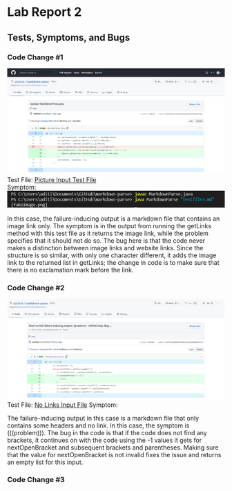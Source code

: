 # Lab Report 2
## Tests, Symptoms, and Bugs
### Code Change #1

![picture-fix](fix-pictures.png)
Test File: [Picture Input Test File](https://github.com/adutta4/markdown-parse/blob/14dfb3ba8ee81a8bc85b25dfd5fc381120ea2139/testfile3.md)  
Symptom: ![symptom-1](wrong-output-1.png)

In this case, the failure-inducing output is a markdown file that contains an image link only. The symptom is in the output from running the getLinks method with this test file as it returns the image link, while the problem specifies that it should not do so. The bug here is that the code never makes a distinction between image links and website links. Since the structure is so similar, with only one character different, it adds the image link to the returned list in getLinks; the change in code is to make sure that there is no exclamation mark before the link.

### Code Change #2

![no-link-fix](fix-noLink.png)
Test File: [No Links Input File](https://github.com/adutta4/markdown-parse/blob/a71df5c4aeb80a6ef46d417ae92a92404ba1174e/testfile2.md)
Symptom: 

The failure-inducing output in this case is a markdown file that only contains some headers and no link. In this case, the symptom is (((problem))). The bug in the code is that if the code does not find any brackets, it continues on with the code using the -1 values it gets for nextOpenBracket and subsequent brackets and parentheses. Making sure that the value for nextOpenBracket is not invalid fixes the issue and returns an empty list for this input.

### Code Change #3